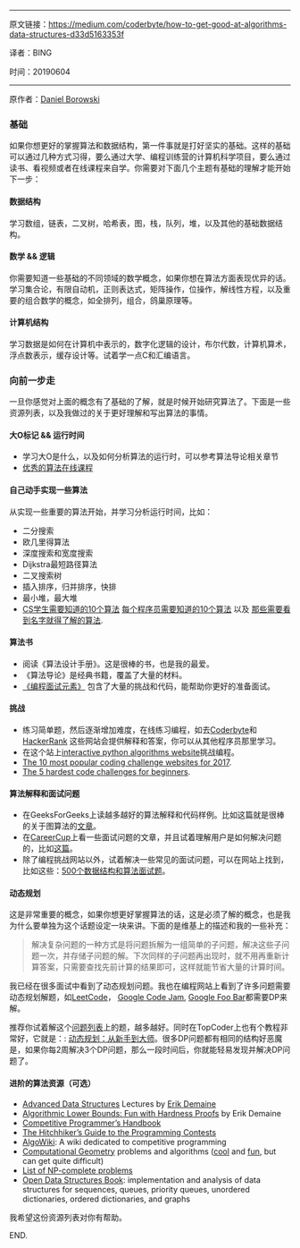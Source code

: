 ----

原文链接：https://medium.com/coderbyte/how-to-get-good-at-algorithms-data-structures-d33d5163353f

译者：BING

时间：20190604

-----

原作者：[Daniel Borowski](https://medium.com/@mrdaniel)

### 基础

如果你想更好的掌握算法和数据结构，第一件事就是打好坚实的基础。这样的基础可以通过几种方式习得，要么通过大学、编程训练营的计算机科学项目，要么通过读书、看视频或者在线课程来自学。你需要对下面几个主题有基础的理解才能开始下一步：

#### 数据结构

学习数组，链表，二叉树，哈希表，图，栈，队列，堆，以及其他的基础数据结构。

#### 数学 && 逻辑

你需要知道一些基础的不同领域的数学概念，如果你想在算法方面表现优异的话。学习集合论，有限自动机，正则表达式，矩阵操作，位操作，解线性方程，以及重要的组合数学的概念，如全排列，组合，鸽巢原理等。

#### 计算机结构

学习数据是如何在计算机中表示的，数字化逻辑的设计，布尔代数，计算机算术，浮点数表示，缓存设计等。试着学一点C和汇编语言。

### 向前一步走

一旦你感觉对上面的概念有了基础的了解，就是时候开始研究算法了。下面是一些资源列表，以及我做过的关于更好理解和写出算法的事情。

#### 大O标记 && 运行时间

- 学习大O是什么，以及如何分析算法的运行时，可以参考算法导论相关章节
- [优秀的算法在线课程](https://github.com/tayllan/awesome-algorithms#online-courses)

#### 自己动手实现一些算法

从实现一些重要的算法开始，并学习分析运行时间，比如：

- 二分搜索
- 欧几里得算法
- 深度搜索和宽度搜索
- Dijkstra最短路径算法
- 二叉搜索树
- 插入排序，归并排序，快排
- 最小堆，最大堆
- [CS学生需要知道的10个算法](https://www.quora.com/Which-are-the-10-algorithms-every-computer-science-student-must-implement-at-least-once-in-life) [每个程序员需要知道的10个算法](https://hbfs.wordpress.com/2008/12/23/the-10-classes-of-algorithms-every-programmer-must-know-about/) 以及 [那些需要看到名字就得了解的算法](https://softwareengineering.stackexchange.com/questions/155639/which-algorithms-data-structures-should-i-recognize-and-know-by-name).

#### 算法书

- 阅读《算法设计手册》。这是很棒的书，也是我的最爱。
- 《算法导论》是经典书籍，覆盖了大量的材料。
- [《编程面试元素》](https://www.amazon.com/Elements-Programming-Interviews-Insiders-Guide/dp/1479274836) 包含了大量的挑战和代码，能帮助你更好的准备面试。

#### 挑战

- 练习简单题，然后逐渐增加难度，在线练习编程，如去[Coderbyte](https://www.coderbyte.com/)和 [HackerRank](https://www.hackerrank.com/) 这些网站会提供解释和答案，你可以从其他程序员那里学习。
- 在这个站上[interactive python algorithms website](http://interactivepython.org/runestone/static/pythonds/index.html)挑战编程。
- [The 10 most popular coding challenge websites for 2017](https://medium.freecodecamp.org/the-10-most-popular-coding-challenge-websites-of-2016-fb8a5672d22f).
- [The 5 hardest code challenges for beginners](https://medium.com/coderbyte/the-5-hardest-code-challenges-for-beginners-e410da4474b).

#### 算法解释和面试问题

- 在GeeksForGeeks上读越多越好的算法解释和代码样例。比如这篇就是很棒的关于图算法的[文章](https://www.geeksforgeeks.org/graph-data-structure-and-algorithms/)。
- 在[CareerCup](https://www.careercup.com/)上看一些面试问题的文章，并且试着理解用户是如何解决问题的，比如[这篇](https://www.careercup.com/question?id=5641027330244608)。
- 除了编程挑战网站以外，试着解决一些常见的面试问题，可以在网站上找到，比如这些：[500个数据结构和算法面试题](https://techiedelight.quora.com/500-Data-Structures-and-Algorithms-interview-questions-and-their-solutions?srid=dV6r)。

#### 动态规划

这是非常重要的概念，如果你想更好掌握算法的话，这是必须了解的概念，也是我为什么要单独为这个话题设定一块来讲。下面的是维基上的描述和我的一些补充：

> 解决复杂问题的一种方式是将问题拆解为一组简单的子问题，解决这些子问题一次，并存储子问题的解。下次同样的子问题再出现时，就不用再重新计算答案，只需要查找先前计算的结果即可，这样就能节省大量的计算时间。

我已经在很多面试中看到了动态规划问题。我也在编程网站上看到了许多问题需要动态规划解题，如[LeetCode](https://leetcode.com/problems/longest-palindromic-subsequence/description/)， [Google Code Jam](https://code.google.com/codejam/contest/10224486/dashboard), [Google Foo Bar](http://www.geeksforgeeks.org/google-foo-bar-challenge/)都需要DP来解。

推荐你试着解这个[问题列表](http://www.geeksforgeeks.org/dynamic-programming/)上的题，越多越好。同时在TopCoder上也有个教程非常好，它就是：: [动态规划：从新手到大师](https://community.topcoder.com/tc?module=Static&d1=features&d2=040104)。很多DP问题都有相同的结构好恶魔是，如果你每2周解决3个DP问题，那么一段时间后，你就能轻易发现并解决DP问题了。

#### 进阶的算法资源（可选）

- [Advanced Data Structures](http://courses.csail.mit.edu/6.851/fall17/lectures/) Lectures by [Erik Demaine](http://erikdemaine.org/)
- [Algorithmic Lower Bounds: Fun with Hardness Proofs](http://courses.csail.mit.edu/6.890/fall14/lectures/) by Erik Demaine
- [Competitive Programmer’s Handbook](https://cses.fi/book.html)
- [The Hitchhiker’s Guide to the Programming Contests](http://comscigate.com/Books/contests/icpc.pdf)
- [AlgoWiki](https://github.com/AlgoWiki/AlgoWiki): A wiki dedicated to competitive programming
- [Computational Geometry](https://en.wikipedia.org/wiki/Computational_geometry) problems and algorithms ([cool](https://en.wikipedia.org/wiki/Voronoi_diagram) and [fun](https://en.wikipedia.org/wiki/Delaunay_triangulation), but can get quite difficult)
- [List of NP-complete problems](https://en.wikipedia.org/wiki/List_of_NP-complete_problems)
- [Open Data Structures Book](http://opendatastructures.org/): implementation and analysis of data structures for sequences, queues, priority queues, unordered dictionaries, ordered dictionaries, and graphs

我希望这份资源列表对你有帮助。

END.